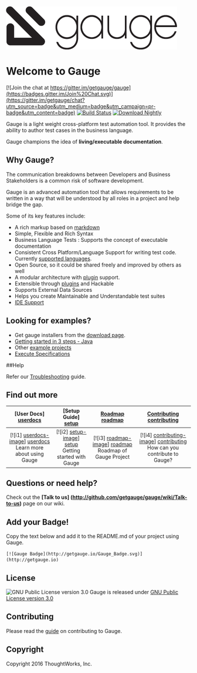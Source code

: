 ![Gauge Logo](Gauge-Logo.png)

# Welcome to Gauge

[![Join the chat at https://gitter.im/getgauge/gauge](https://badges.gitter.im/Join%20Chat.svg)](https://gitter.im/getgauge/chat?utm_source=badge&utm_medium=badge&utm_campaign=pr-badge&utm_content=badge) [![Build Status](https://snap-ci.com/getgauge/gauge/branch/master/build_image)](https://snap-ci.com/getgauge/gauge/branch/master)  [ ![Download Nightly](https://api.bintray.com/packages/gauge/Gauge/Nightly/images/download.svg) ](https://bintray.com/gauge/Gauge/Nightly/_latestVersion)

Gauge is a light weight cross-platform test automation tool. It provides the ability to author test cases in the business language.

Gauge champions the idea of **living/executable documentation**.

## Why Gauge?

The communication breakdowns between Developers and Business Stakeholders is a common risk of software development.

Gauge is an advanced automation tool that allows requirements to be written in a way that will be understood by all roles in a project and help bridge the gap.

Some of its key features include:

* A rich markup based on [markdown](https://en.wikipedia.org/wiki/Markdown)
* Simple, Flexible and Rich Syntax
* Business Language Tests : Supports the concept of executable documentation
* Consistent Cross Platform/Language Support for writing test code. Currently [supported languages](test_code/README.md).
* Open Source, so it could be shared freely and improved by others as well
* A modular architecture with [plugin](http://getgauge.io/documentation/user/current/plugins/index.html) support.
* Extensible through [plugins](http://getgauge.io/documentation/user/current/plugins/index.html) and Hackable
* Supports External Data Sources
* Helps you create Maintainable and Understandable test suites
* [IDE Support](http://getgauge.io/documentation/user/current/ide_support/index.html)


## Looking for examples?
* Get gauge installers from the [download page](http://getgauge.io/get-started/index.html).
* [Getting started in 3 steps - Java](https://github.com/getgauge/gauge/wiki/Getting-Started-in-3-Steps)
* Other [example projects](examples/examples.md)
* [Execute Specifications](http://getgauge.io/documentation/user/current/execution/README.html)

##Help

Refer our [Troubleshooting](troubleshooting/troubleshooting.md) guide.

## Find out more

| **[User Docs] [userdocs]**     | **[Setup Guide] [setup]**     | **[Roadmap] [roadmap]**           | **[Contributing] [contributing]**           |
|:-------------------------------------:|:-------------------------------:|:-----------------------------------:|:---------------------------------------------:|
| [![i1] [userdocs-image]] [userdocs]<br>Learn more about using Gauge | [![i2] [setup-image]] [setup]<br> Getting started with Gauge | [![i3] [roadmap-image]] [roadmap]<br>Roadmap of Gauge Project | [![i4] [contributing-image]] [contributing]<br>How can you contribute to Gauge? |


## Questions or need help?

Check out the **[Talk to us] (http://github.com/getgauge/gauge/wiki/Talk-to-us)** page on our wiki.

[userdocs-image]:https://d3i6fms1cm1j0i.cloudfront.net/github/images/techdocs.png
[setup-image]:https://d3i6fms1cm1j0i.cloudfront.net/github/images/setup.png
[roadmap-image]:https://d3i6fms1cm1j0i.cloudfront.net/github/images/roadmap.png
[contributing-image]:https://d3i6fms1cm1j0i.cloudfront.net/github/images/contributing.png

[userdocs]:http://getgauge.io/documentation/user/current/index.html
[setup]:https://github.com/getgauge/gauge/wiki/Setting-up-Gauge
[roadmap]:http://github.com/getgauge/gauge/wiki/Product-Roadmap
[contributing]:CONTRIBUTING.md

## Add your Badge!
Copy the text below and add it to the README.md of your project using Gauge.

```
[![Gauge Badge](http://getgauge.io/Gauge_Badge.svg)](http://getgauge.io)
```

## License

![GNU Public License version 3.0](http://www.gnu.org/graphics/gplv3-127x51.png)
Gauge is released under [GNU Public License version 3.0](http://www.gnu.org/licenses/gpl-3.0.txt)

## Contributing

Please read the [guide](CONTRIBUTING.md) on contributing to Gauge.

## Copyright

Copyright 2016 ThoughtWorks, Inc.
